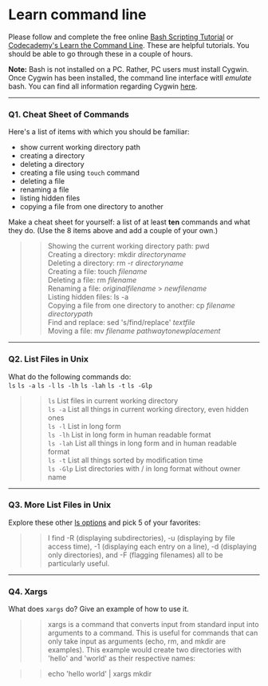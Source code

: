 # Learn command line

Please follow and complete the free online [Bash Scripting Tutorial](https://ryanstutorials.net/bash-scripting-tutorial/) or [Codecademy's Learn the Command Line](https://www.codecademy.com/learn/learn-the-command-line). These are helpful tutorials. You should be able to go through these in a couple of hours.

**Note:** Bash is not installed on a PC. Rather, PC users must install Cygwin. Once Cygwin has been installed, the command line interface witll _emulate_ bash. You can find all information regarding Cygwin [here](https://www.cygwin.com/).

---

### Q1.  Cheat Sheet of Commands  

Here's a list of items with which you should be familiar:  
* show current working directory path
* creating a directory
* deleting a directory
* creating a file using `touch` command
* deleting a file
* renaming a file
* listing hidden files
* copying a file from one directory to another

Make a cheat sheet for yourself: a list of at least **ten** commands and what they do.  (Use the 8 items above and add a couple of your own.)  

> > Showing the current working directory path: pwd\
> > Creating a directory: mkdir _directoryname_\
> > Deleting a directory: rm -r _directoryname_\
> > Creating a file: touch _filename_\
> > Deleting a file: rm _filename_\
> > Renaming a file: _originalfilename_ > _newfilename_\
> > Listing hidden files: ls -a\
> > Copying a file from one directory to another: cp _filename_ _directorypath_\
> > Find and replace: sed 's/find/replace' _textfile_\
> > Moving a file: mv _filename_ _pathwaytonewplacement_

---

### Q2.  List Files in Unix   

What do the following commands do:  
`ls` 
`ls -a`
`ls -l`
`ls -lh` 
`ls -lah` 
`ls -t`
`ls -Glp`

> > `ls`  List files in current working directory\
> > `ls -a`  List all things in current working directory, even hidden ones\
> > `ls -l`  List in long form\
> > `ls -lh`  List in long form in human readable format\
> > `ls -lah`  List  all things in long form and in human readable format\
> > `ls -t`  List all things sorted	by modification	  time\
> > `ls -Glp` List directories with / in long format without owner name

---

### Q3.  More List Files in Unix  

Explore these other [ls options](http://www.techonthenet.com/unix/basic/ls.php) and pick 5 of your favorites:

> > I find -R (displaying subdirectories), -u (displaying by file access time), -1 (displaying each entry on a line), -d (displaying only directories), and -F (flagging filenames) all to be particularly useful.

---

### Q4.  Xargs   

What does `xargs` do? Give an example of how to use it.

> > xargs is a command that converts input from standard input into arguments to a command. This is useful for commands that can only take input as arguments (echo, rm, and mkdir are examples). This example would create two directories with 'hello' and 'world' as their respective names:

> > echo 'hello world' | xargs mkdir
 




